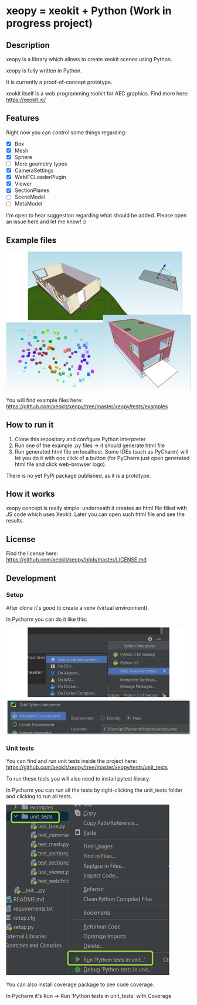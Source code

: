 # xeopy = xeokit + Python (Work in progress project)

## Description

xeopy is a library which allows to create xeokit scenes using Python.

xeopy is fully written in Python.

It is currently a proof-of-concept prototype.

xeokit itself is a web programming toolkit for AEC graphics. Find more here: https://xeokit.io/

## Features

Right now you can control some things regarding:
- [x] Box
- [x] Mesh
- [x] Sphere
- [ ] More geometry types
- [x] CameraSettings
- [x] WebIFCLoaderPlugin
- [x] Viewer
- [x] SectionPlanes
- [ ] SceneModel
- [ ] MetaModel

I'm open to hear suggestion regarding what should be added. Please open an issue here and let me know! :)

## Example files

![Examples](imgs/examples_image.png)

You will find example files here: https://github.com/xeokit/xeopy/tree/master/xeopy/tests/examples

## How to run it

1. Clone this repository and configure Python interpreter
2. Run one of the example .py files -> it should generate html file
3. Run generated html file on localhost. Some IDEs (such as PyCharm) will let you do it with one click of a button (for PyCharm just open generated html file and click web-browser logo).

There is no yet PyPi package published, as it is a prototype.

## How it works

xeopy concept is really simple: underneath it creates an html file filled with JS code which uses Xeokit. Later you can open such html file and see the results.

## License

Find the license here: https://github.com/xeokit/xeopy/blob/master/LICENSE.md

## Development

### Setup

After clone it's good to create a venv (virtual environment).

In Pycharm you can do it like this:

![Venv_pycharm](imgs/venv_pycharm.png)

### Unit tests

You can find and run unit tests inside the project here: https://github.com/xeokit/xeopy/tree/master/xeopy/tests/unit_tests

To run these tests you will also need to install pytest library.

In Pycharm you can run all the tests by right-clicking the unit_tests folder and clicking to run all tests.

![Unittest_pycharm](imgs/unittest_pycharm.png)

You can also install coverage package to see code coverage.

In Pycharm it's Run -> Run 'Python tests in unit_tests' with Coverage
